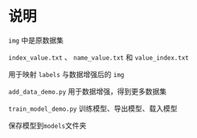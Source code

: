 # 说明

`img` 中是原数据集

`index_value.txt` 、 `name_value.txt` 和 `value_index.txt` 

用于映射 `labels` 与数据增强后的 `img` 



`add_data_demo.py`  用于数据增强，得到更多数据集

`train_model_demo.py` 训练模型、导出模型、载入模型

保存模型到`models`文件夹

